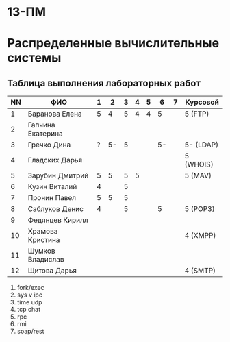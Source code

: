 # 13-ПМ
# Распределенные вычислительные системы

## Таблица выполнения лабораторных работ

| NN  | ФИО               | 1   | 2   | 3   | 4   | 5   | 6   | 7   | Курсовой  |
| --- | ----------------- | --- | --- | --- | --- | --- | --- | --- | --------- |
| 1   | Баранова Елена    | 5   | 4   | 5   | 4   | 4   | 5   |     | 5 (FTP)   |
| 2   | Гапчина Екатерина |     |     |     |     |     |     |     |           |
| 3   | Гречко Дина       | ?   | 5-  | 5   |     |     | 5-  |     | 5- (LDAP) |
| 4   | Гладских Дарья    |     |     |     |     |     |     |     | 5 (WHOIS) |
| 5   | Зарубин Дмитрий   | 5   | 5   | 5   | 5   |     |     |     | 5   (MAV) |
| 6   | Кузин Виталий     | 4   |     | 5   |     |     |     |     |           |
| 7   | Пронин Павел      | 5   | 5   | 5   |     |     |     |     |           |
| 8   | Саблуков Денис    | 4   |     | 5   |     |     | 5   |     | 5 (POP3)  |
| 9   | Федянцев Кирилл   |     |     |     |     |     |     |     |           |
| 10  | Храмова Кристина  |     |     |     |     |     |     |     | 4 (XMPP)  |
| 11  | Шумков Владислав  |     |     |     |     |     |     |     |           |
| 12  | Щитова Дарья      |     |     |     |     |     |     |     | 4 (SMTP)  |

1. fork/exec
2. sys v ipc
3. time udp
4. tcp chat
5. rpc
6. rmi
7. soap/rest
